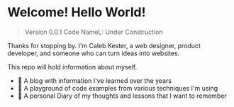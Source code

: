 # Welcome! Hello World!

> Version 0.0.1 Code NameL: Under Construction

Thanks for stopping by. I'm Caleb Kester, a web designer, product developer, and someone who can turn ideas into websites.

This repo will hold information about myself.

- 📝 A blog with information I've learned over the years
- 🛝 A playground of code examples from various techniques I'm using
- 📓 A personal Diary of my thoughts and lessons that I want to remember
